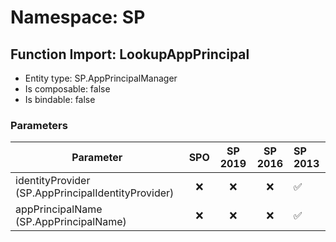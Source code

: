 # Namespace: SP

## Function Import: LookupAppPrincipal

- Entity type: SP.AppPrincipalManager
- Is composable: false
- Is bindable: false

### Parameters

Parameter | SPO | SP 2019 | SP 2016 | SP 2013
----------|:---:|:-------:|:-------:|:-------
identityProvider (SP.AppPrincipalIdentityProvider) | ❌ | ❌ | ❌ | ✅
appPrincipalName (SP.AppPrincipalName) | ❌ | ❌ | ❌ | ✅
